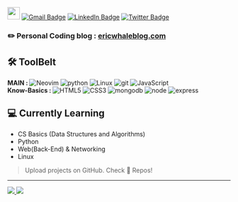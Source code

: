 <a href="https://leetcode.com/hsh048148/"><img src="https://meritt-gifs.s3-us-west-1.amazonaws.com/nerd-life/matrix.gif" width="28"/></a> [![Gmail Badge](https://img.shields.io/badge/Gmail-EA4335?style=for-the-badge&logo=Gmail&logoColor=white&link=mailto:hsh048148@gmail.com)](mailto:hsh048148@gmail.com)
[![LinkedIn Badge](https://img.shields.io/badge/linkedin-0A66C2?style=for-the-badge&logo=linkedin&logoColor=white&link=https://www.linkedin.com/in/eric-whale-4853301ab/)](https://www.linkedin.com/in/eric-whale-4853301ab/)
[![Twitter Badge](https://img.shields.io/badge/twitter-1DA1F2?style=for-the-badge&logo=twitter&logoColor=white&link=https://twitter.com/ericthewhale)](https://twitter.com/ericthewhale)
<!-- animated emoji: https://www.animatedemojis.com/ -->

<h3>
✏️ Personal Coding blog : <a href="https://www.ericwhaleblog.com">ericwhaleblog.com</a>
</h3>


<h2>🛠 ToolBelt</h2>

<div style="display: flex, flex-direction: row"> 
<b>MAIN : </b>
<img alt="Neovim" src="https://img.shields.io/badge/Neovim-57A143?style=flat-square&logo=neovim&logoColor=white" />
  <img alt="python" src="https://img.shields.io/badge/python-3776AB?style=flat-square&logo=python&logoColor=white"/>
  <img alt="Linux" src="https://img.shields.io/badge/Linux-222222?style=flat-square&logo=linux&logoColor=white"/>
  <img alt="git" src="https://img.shields.io/badge/-Git-F05032?style=flat-square&logo=git&logoColor=white" />
  <img alt="JavaScript" src="https://img.shields.io/badge/JavaScript-F7DF1E?style=flat-square&logo=javascript&logoColor=black" />
</div>

<div style="display: flex, flex-direction: row"> 
<b>Know-Basics : </b>
 <img alt="HTML5" src="https://img.shields.io/badge/HTML5-E34F26?style=flat-square&logo=html5&logoColor=white"/>
  <img alt="CSS3" src="https://img.shields.io/badge/CSS3-1572B6?style=flat-square&logo=css3&logoColor=white"/>
  <img alt="mongodb" src="https://img.shields.io/badge/mongodb-47A248?style=flat-square&logo=mongodb&logoColor=white"/>
  <img alt="node" src="https://img.shields.io/badge/nodejs-339933?style=flat-square&logo=node.js&logoColor=white"/>
  <img alt="express" src="https://img.shields.io/badge/express-ffffff?style=flat-square&logo=express&logoColor=black"/>
  
  <!--  <img alt="TypeScript" src="https://img.shields.io/badge/TypeScript-007ACC?style=flat-square&logo=typescript&logoColor=white" /> -->
  <!--  <img alt="GraphQL" src="https://img.shields.io/badge/-GraphQL-E10098?style=flat-square&logo=graphql&logoColor=white" /> -->
</div>
<!-- https://simpleicons.org/  & https://shields.io/ -->


<h2>💻 Currently Learning</h2>

* CS Basics (Data Structures and Algorithms)
* Python
* Web(Back-End) & Networking
* Linux

> Upload projects on GitHub. Check 📌 Repos!

---

<a href="https://github.com/eric8979">
  <img src="https://github-readme-stats.vercel.app/api?username=eric8979&theme=gruvbox&show_icons=true"/>
</a>

<a href="https://github.com/anuraghazra/github-readme-stats">
  <img src="https://github-readme-stats.vercel.app/api/top-langs/?username=anuraghazra&layout=compact"/>
</a>



<!--
THINK TO ADD...

[![Youtube Badge](https://img.shields.io/badge/YouTube_Channel-FF0000?style=for-the-badge&logo=youtube&logoColor=white&link=https://www.youtube.com/channel/UCEb4WYnanZcA-1KzBIDxLZA)](https://www.youtube.com/channel/UCEb4WYnanZcA-1KzBIDxLZA)
<img src="https://img.shields.io/youtube/channel/subscribers/UCEb4WYnanZcA-1KzBIDxLZA?style=social"/>

Self Updating! (https://medium.com/swlh/how-to-create-a-self-updating-readme-md-for-your-github-profile-f8b05744ca91)
- latest 3~5 blog posts on here updated real time
- latest open source projects on here

-->



